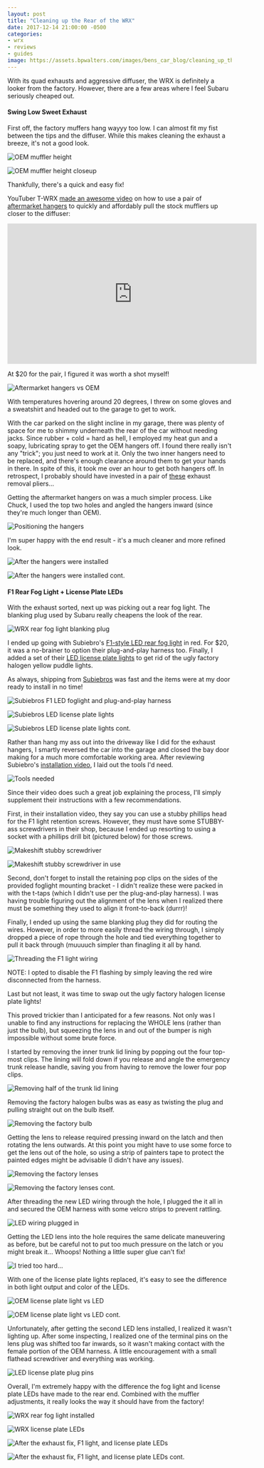 ```yaml
---
layout: post
title: "Cleaning up the Rear of the WRX"
date: 2017-12-14 21:00:00 -0500
categories:
- wrx
- reviews
- guides
image: https://assets.bpwalters.com/images/bens_car_blog/cleaning_up_the_rear_of_the_wrx/wrx_rear_after_mods.jpg
---
```


<span class="is-first-letter">W</span>ith its quad exhausts and aggressive diffuser, the WRX is definitely a looker from the factory.  However, there are a few areas where I feel Subaru seriously cheaped out.

#### Swing Low Sweet Exhaust

First off, the factory muffers hang wayyy too low.  I can almost fit my fist between the tips and the diffuser.  While this makes cleaning the exhaust a breeze, it's not a good look.

![OEM muffler height](https://assets.bpwalters.com/images/bens_car_blog/cleaning_up_the_rear_of_the_wrx/wrx_exhaust_sag_1.jpg)

![OEM muffler height closeup](https://assets.bpwalters.com/images/bens_car_blog/cleaning_up_the_rear_of_the_wrx/wrx_exhaust_sag_2.jpg)

Thankfully, there's a quick and easy fix!

YouTuber T-WRX [made an awesome video](https://www.youtube.com/watch?v=ahLjdKt3oUY) on how to use a pair of [aftermarket hangers](http://amzn.to/2C9c21t) to quickly and affordably pull the stock mufflers up closer to the diffuser:

<iframe width="560" height="315" src="https://www.youtube.com/embed/ahLjdKt3oUY" frameborder="0" allowfullscreen></iframe>

At $20 for the pair, I figured it was worth a shot myself!

![Aftermarket hangers vs OEM](https://assets.bpwalters.com/images/bens_car_blog/cleaning_up_the_rear_of_the_wrx/wrx_exhaust_sag_3.jpg)

With temperatures hovering around 20 degrees, I threw on some gloves and a sweatshirt and headed out to the garage to get to work.

With the car parked on the slight incline in my garage, there was plenty of space for me to shimmy underneath the rear of the car without needing jacks.  Since rubber + cold = hard as hell, I employed my heat gun and a soapy, lubricating spray to get the OEM hangers off.  I found there really isn't any "trick"; you just need to work at it.  Only the two inner hangers need to be replaced, and there's enough clearance around them to get your hands in there.  In spite of this, it took me over an hour to get both hangers off.  In retrospect, I probably should have invested in a pair of [these](http://amzn.to/2zdJ4PC) exhaust removal pliers...

Getting the aftermarket hangers on was a much simpler process.  Like Chuck, I used the top two holes and angled the hangers inward (since they're much longer than OEM).

![Positioning the hangers](https://assets.bpwalters.com/images/bens_car_blog/cleaning_up_the_rear_of_the_wrx/wrx_exhaust_sag_4.jpg)

I'm super happy with the end result - it's a much cleaner and more refined look.

![After the hangers were installed](https://assets.bpwalters.com/images/bens_car_blog/cleaning_up_the_rear_of_the_wrx/wrx_exhaust_sag_5.jpg)

![After the hangers were installed cont.](https://assets.bpwalters.com/images/bens_car_blog/cleaning_up_the_rear_of_the_wrx/wrx_exhaust_sag_6.jpg)

#### F1 Rear Fog Light + License Plate LEDs

With the exhaust sorted, next up was picking out a rear fog light.  The blanking plug used by Subaru really cheapens the look of the rear.

![WRX rear fog light blanking plug](https://assets.bpwalters.com/images/bens_car_blog/cleaning_up_the_rear_of_the_wrx/wrx_bumper_before_f1_light.jpg)

I ended up going with Subiebro's [F1-style LED rear fog light](http://subiebros.com/f1-style-led-rear-fog-light-red-clear-red-smoked-matte-black/) in red.  For $20, it was a no-brainer to option their plug-and-play harness too.  Finally, I added a set of their [LED license plate lights](http://subiebros.com/subiebros-led-license-plate-lights/) to get rid of the ugly factory halogen yellow puddle lights.

As always, shipping from [Subiebros](https://www.subiebros.com) was fast and the items were at my door ready to install in no time!

![Subiebros F1 LED foglight and plug-and-play harness](https://assets.bpwalters.com/images/bens_car_blog/cleaning_up_the_rear_of_the_wrx/wrx_f1_light.jpg)

![Subiebros LED license plate lights](https://assets.bpwalters.com/images/bens_car_blog/cleaning_up_the_rear_of_the_wrx/wrx_license_plate_led_1.jpg)

![Subiebros LED license plate lights cont.](https://assets.bpwalters.com/images/bens_car_blog/cleaning_up_the_rear_of_the_wrx/wrx_license_plate_led_2.jpg)

Rather than hang my ass out into the driveway like I did for the exhaust hangers, I smartly reversed the car into the garage and closed the bay door making for a much more comfortable working area.  After reviewing Subiebro's [installation video](https://www.youtube.com/watch?v=VmnQe-lbNhE), I laid out the tools I'd need.

![Tools needed](https://assets.bpwalters.com/images/bens_car_blog/cleaning_up_the_rear_of_the_wrx/wrx_f1_light_tools.jpg)

Since their video does such a great job explaining the process, I'll simply supplement their instructions with a few recommendations.

First, in their installation video, they say you can use a stubby phillips head for the F1 light retention screws.  However, they must have some STUBBY-ass screwdrivers in their shop, because I ended up resorting to using a socket with a phillips drill bit (pictured below) for those screws.

![Makeshift stubby screwdriver](https://assets.bpwalters.com/images/bens_car_blog/cleaning_up_the_rear_of_the_wrx/wrx_f1_light_screwdriver.jpg)

![Makeshift stubby screwdriver in use](https://assets.bpwalters.com/images/bens_car_blog/cleaning_up_the_rear_of_the_wrx/wrx_f1_light_screwdriver_use.jpg)

Second, don't forget to install the retaining pop clips on the sides of the provided foglight mounting bracket - I didn't realize these were packed in with the t-taps (which I didn't use per the plug-and-play harness).  I was having trouble figuring out the alignment of the lens when I realized there must be something they used to align it front-to-back (durrr)!

Finally, I ended up using the same blanking plug they did for routing the wires.  However, in order to more easily thread the wiring through, I simply dropped a piece of rope through the hole and tied everything together to pull it back through (muuuuch simpler than finagling it all by hand.

![Threading the F1 light wiring](https://assets.bpwalters.com/images/bens_car_blog/cleaning_up_the_rear_of_the_wrx/wrx_f1_light_wiring.jpg)

NOTE: I opted to disable the F1 flashing by simply leaving the red wire disconnected from the harness.

Last but not least, it was time to swap out the ugly factory halogen license plate lights!

This proved trickier than I anticipated for a few reasons.  Not only was I unable to find any instructions for replacing the WHOLE lens (rather than just the bulb), but squeezing the lens in and out of the bumper is nigh impossible without some brute force.

I started by removing the inner trunk lid lining by popping out the four top-most clips.  The lining will fold down if you release and angle the emergency trunk release handle, saving you from having to remove the lower four pop clips.

![Removing half of the trunk lid lining](https://assets.bpwalters.com/images/bens_car_blog/cleaning_up_the_rear_of_the_wrx/wrx_license_plate_led_trunk_lining.jpg)

Removing the factory halogen bulbs was as easy as twisting the plug and pulling straight out on the bulb itself.

![Removing the factory bulb](https://assets.bpwalters.com/images/bens_car_blog/cleaning_up_the_rear_of_the_wrx/wrx_license_plate_led_bulb.jpg)

Getting the lens to release required pressing inward on the latch and then rotating the lens outwards.  At this point you might have to use some force to get the lens out of the hole, so using a strip of painters tape to protect the painted edges might be advisable (I didn't have any issues).

![Removing the factory lenses](https://assets.bpwalters.com/images/bens_car_blog/cleaning_up_the_rear_of_the_wrx/wrx_license_plate_led_clip.jpg)

![Removing the factory lenses cont.](https://assets.bpwalters.com/images/bens_car_blog/cleaning_up_the_rear_of_the_wrx/wrx_license_plate_led_oem_lens.jpg)

After threading the new LED wiring through the hole, I plugged the it all in and secured the OEM harness with some velcro strips to prevent rattling.

![LED wiring plugged in](https://assets.bpwalters.com/images/bens_car_blog/cleaning_up_the_rear_of_the_wrx/wrx_license_plate_led_wired.jpg)

Getting the LED lens into the hole requires the same delicate maneuvering as before, but be careful not to put too much pressure on the latch or you might break it...  Whoops!  Nothing a little super glue can't fix!

![I tried too hard...](https://assets.bpwalters.com/images/bens_car_blog/cleaning_up_the_rear_of_the_wrx/wrx_license_plate_led_glued.jpg)

With one of the license plate lights replaced, it's easy to see the difference in both light output and color of the LEDs.

![OEM license plate light vs LED](https://assets.bpwalters.com/images/bens_car_blog/cleaning_up_the_rear_of_the_wrx/wrx_license_plate_led_comparison_1.jpg)

![OEM license plate light vs LED cont.](https://assets.bpwalters.com/images/bens_car_blog/cleaning_up_the_rear_of_the_wrx/wrx_license_plate_led_comparison_2.jpg)

Unfortunately, after getting the second LED lens installed, I realized it wasn't lighting up.  After some inspecting, I realized one of the terminal pins on the lens plug was shifted too far inwards, so it wasn't making contact with the female portion of the OEM harness.  A little encouragement with a small flathead screwdriver and everything was working.

![LED license plate plug pins](https://assets.bpwalters.com/images/bens_car_blog/cleaning_up_the_rear_of_the_wrx/wrx_license_plate_led_plug.jpg)

Overall, I'm extremely happy with the difference the fog light and license plate LEDs have made to the rear end.  Combined with the muffler adjustments, it really looks the way it should have from the factory!

![WRX rear fog light installed](https://assets.bpwalters.com/images/bens_car_blog/cleaning_up_the_rear_of_the_wrx/wrx_bumper_after_f1_light.jpg)

![WRX license plate LEDs](https://assets.bpwalters.com/images/bens_car_blog/cleaning_up_the_rear_of_the_wrx/wrx_license_plate_led_after.jpg)

![After the exhaust fix, F1 light, and license plate LEDs](https://assets.bpwalters.com/images/bens_car_blog/cleaning_up_the_rear_of_the_wrx/wrx_rear_after_mods.jpg)

![After the exhaust fix, F1 light, and license plate LEDs cont.](https://assets.bpwalters.com/images/bens_car_blog/cleaning_up_the_rear_of_the_wrx/wrx_rear_after_mods_2.jpg)